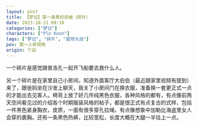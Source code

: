 ```yaml
---
layout: post
title: 【梦记】穿一身黑的衣裙（碎片）
date: 2023-10-21 09:10
categories: ["梦记"]
characters: ["Plo Koon"]
tags: ["梦记", "碎片", "星球大战"]
pov: 第一人称视角
origin: 个站
---
```


一个碎片是感觉跟普洛孔一起开飞船要去救什么人。

另一个碎片是在家里自己小房间，知道外面客厅大伯伯（最近跟家里视频有提到）来了，跟爸妈坐在沙发上聊天，我关了小房间门在换衣服，准备换一套更正式一点的才能出去见客人。椅背上放了好几件纯黑色衣服，各种风格的都有，有点像前两天空间看见过的介绍各个时期服装风格的帖子，都是很正式有点复古的式样，包括一件黑色紧身胸衣，皮质，一面有很多穿孔拉绳，有点像想象中加勒比海盗里女人会穿的裹胸。还有一条黑色热裤，比较宽松，长度大概在大腿一半往上一点。

<p style="color: #0000; text-indent: 2em">我本来拿了这条热裤穿，打算在这条外面再穿一条黑色运动裤，但是发现因为太宽松了所以穿在运动裤里会感觉有点奇怪，就又脱下来。就这样犹豫不决穿穿脱脱用了很久，外面妈隔着门问我好了没，我说快了。然后听见有人朝我房间走过来，我知道他们准备开门来看我是不是真的好了还是在做别的事只是不想出去，就故意背朝门，把本来已经穿好了的运动裤脱下一半，露出一点短裤。我听见后面门开了，开门的人看见了我正在穿到一半又很快很不安地把门关上了。我不知道开门的是谁，但是知道我想表达的抱怨他们不相信我以及我是真的还在穿的意思表达出去了。我知道我大概已经穿脱了将近两个小时，终于快穿完了，最后一件是要在已经穿好的黑色运动裤和裹胸外面套上我很喜欢的那条只在正式场合穿过的黑色长裙。（还没穿完出去见客就醒了）</p>

